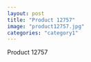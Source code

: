 ```yaml
---
layout: post
title: "Product 12757"
image: "product12757.jpg"
categories: "category1"
---
```

Product 12757
